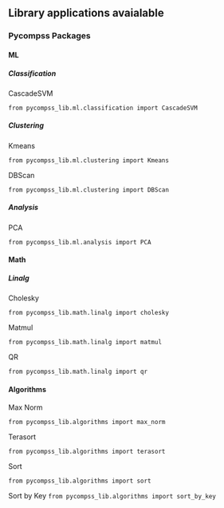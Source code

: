 ## Library applications avaialable


### Pycompss Packages

#### ML

##### Classification

CascadeSVM

`from pycompss_lib.ml.classification import CascadeSVM`

##### Clustering

Kmeans

`from pycompss_lib.ml.clustering import Kmeans`

DBScan

`from pycompss_lib.ml.clustering import DBScan`

##### Analysis

PCA

`from pycompss_lib.ml.analysis import PCA`

#### Math

##### Linalg

Cholesky

`from pycompss_lib.math.linalg import cholesky`

Matmul

`from pycompss_lib.math.linalg import matmul`

QR

`from pycompss_lib.math.linalg import qr`

#### Algorithms

Max Norm

`from pycompss_lib.algorithms import max_norm`

Terasort

`from pycompss_lib.algorithms import terasort`

Sort

`from pycompss_lib.algorithms import sort`

Sort by Key
`from pycompss_lib.algorithms import sort_by_key`
